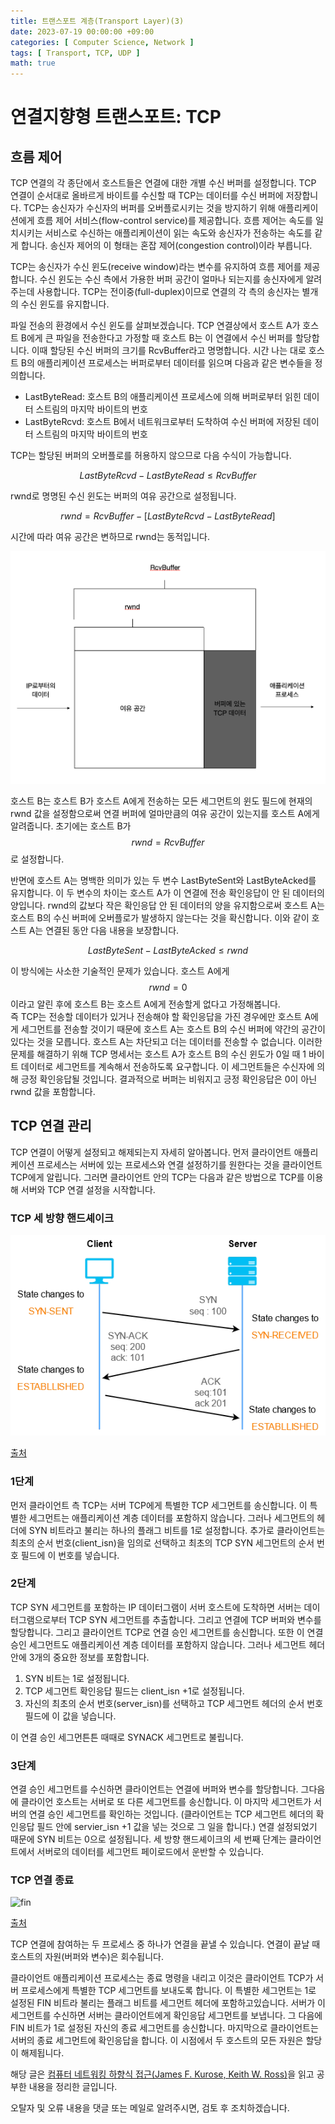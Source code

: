 ```yaml
---
title: 트랜스포트 계층(Transport Layer)(3)
date: 2023-07-19 00:00:00 +09:00
categories: [ Computer Science, Network ]
tags: [ Transport, TCP, UDP ]
math: true
---
```


# 연결지향형 트랜스포트: TCP

## 흐름 제어

TCP 연결의 각 종단에서 호스트들은 연결에 대한 개별 수신 버퍼를 설정합니다. 
TCP 연결이 순서대로 올바르게 바이트를 수신할 때 TCP는 데이터를 수신 버퍼에 저장합니다. 
TCP는 송신자가 수신자의 버퍼를 오버플로시키는 것을 방지하기 위해 애플리케이션에게 흐름 제어 서비스(flow-control service)를 제공합니다. 
흐름 제어는 속도를 일치시키는 서비스로 수신하는 애플리케이션이 읽는 속도와 송신자가 전송하는 속도를 같게 합니다. 
송신자 제어의 이 형태는 혼잡 제어(congestion control)이라 부릅니다. 

TCP는 송신자가 수신 윈도(receive window)라는 변수를 유지하여 흐름 제어를 제공합니다. 
수신 윈도는 수신 측에서 가용한 버퍼 공간이 얼마나 되는지를 송신자에게 알려주는데 사용합니다. 
TCP는 전이중(full-duplex)이므로 연결의 각 측의 송신자는 별개의 수신 윈도를 유지합니다. 

파일 전송의 환경에서 수신 윈도를 살펴보겠습니다. 
TCP 연결상에서 호스트 A가 호스트 B에게 큰 파일을 전송한다고 가정할 때 호스트 B는 이 연결에서 수신 버퍼를 할당합니다. 
이때 할당된 수신 버퍼의 크기를 RcvBuffer라고 명명합니다. 
시간 나는 대로 호스트 B의 애플리케이션 프로세스는 버퍼로부터 데이터를 읽으며 다음과 같은 변수들을 정의합니다. 

- LastByteRead: 호스트 B의 애플리케이션 프로세스에 의해 버퍼로부터 읽힌 데이터 스트림의 마지막 바이트의 번호
- LastByteRcvd: 호스트 B에서 네트워크로부터 도착하여 수신 버퍼에 저장된 데이터 스트림의 마지막 바이트의 번호

TCP는 할당된 버퍼의 오버플로를 허용하지 않으므로 다음 수식이 가능합니다. 

$$ LastByteRcvd - LastByteRead \leq RcvBuffer $$ 

rwnd로 명명된 수신 윈도는 버퍼의 여유 공간으로 설정됩니다. 

$$ rwnd = RcvBuffer - [LastByteRcvd - LastByteRead] $$

시간에 따라 여유 공간은 변하므로 rwnd는 동적입니다. 

![rwnd-rcvbuffer](/assets/img/computer-science/network/transport-layer/rwnd-rcvbuffer.png)  

호스트 B는 호스트 B가 호스트 A에게 전송하는 모든 세그먼트의 윈도 필드에 현재의 rwnd 값을 설정함으로써 연결 버퍼에 얼마만큼의 여유 공간이 있는지를 호스트 A에게 알려줍니다. 
초기에는 호스트 B가 $$ rwnd = RcvBuffer $$ 로 설정합니다. 

반면에 호스트 A는 명백한 의미가 있는 두 변수 LastByteSent와 LastByteAcked를 유지합니다. 
이 두 변수의 차이는 호스트 A가 이 연결에 전송 확인응답이 안 된 데이터의 양입니다. 
rwnd의 값보다 작은 확인응답 안 된 데이터의 양을 유지함으로써 호스트 A는 호스트 B의 수신 버퍼에 오버플로가 발생하지 않는다는 것을 확신합니다. 
이와 같이 호스트 A는 연결된 동안 다음 내용을 보장합니다. 

$$ LastByteSent - LastByteAcked \leq rwnd $$  

이 방식에는 사소한 기술적인 문제가 있습니다. 
호스트 A에게 $$ rwnd = 0 $$ 이라고 알린 후에 호스트 B는 호스트 A에게 전송할게 없다고 가정해봅니다.  
즉 TCP는 전송할 데이터가 있거나 전송해야 할 확인응답을 가진 경우에만 호스트 A에게 세그먼트를 전송할 것이기 때문에 호스트 A는 호스트 B의 수신 버퍼에 약간의 공간이 있다는 것을 모릅니다. 
호스트 A는 차단되고 더는 데이터를 전송할 수 없습니다. 
이러한 문제를 해결하기 위해 TCP 명세서는 호스트 A가 호스트 B의 수신 윈도가 0일 때 1 바이트 데이터로 세그먼트를 계속해서 전송하도록 요구합니다. 
이 세그먼트들은 수신자에 의해 긍정 확인응답될 것입니다. 
결과적으로 버퍼는 비워지고 긍정 확인응답은 0이 아닌 rwnd 값을 포함합니다. 

## TCP 연결 관리

TCP 연결이 어떻게 설정되고 해제되는지 자세히 알아봅니다. 
먼저 클라이언트 애플리케이션 프로세스는 서버에 있는 프로세스와 연결 설정하기를 원한다는 것을 클라이언트 TCP에게 알립니다. 
그러면 클라이언트 안의 TCP는 다음과 같은 방법으로 TCP를 이용해 서버와 TCP 연결 설정을 시작합니다. 

### TCP 세 방향 핸드셰이크

![three-way-handshake](/assets/img/computer-science/network/transport-layer/three-way-handshake.png)  

[출처](https://medium.com/@kusal95/tcp-3-way-handshake-process-1fd9a056a2f4)

### 1단계

먼저 클라이언트 측 TCP는 서버 TCP에게 특별한 TCP 세그먼트를 송신합니다. 
이 특별한 세그먼트는 애플리케이션 계층 데이터를 포함하지 않습니다. 
그러나 세그먼트의 헤더에 SYN 비트라고 불리는 하나의 플래그 비트를 1로 설정합니다. 
추가로 클라이언트는 최초의 순서 번호(client_isn)을 임의로 선택하고 최초의 TCP SYN 세그먼트의 순서 번호 필드에 이 번호를 넣습니다. 

### 2단계
TCP SYN 세그먼트를 포함하는 IP 데이터그램이 서버 호스트에 도착하면 서버는 데이터그램으로부터 TCP SYN 세그먼트를 추출합니다. 
그리고 연결에 TCP 버퍼와 변수를 할당합니다. 
그리고 클라이언트 TCP로 연결 승인 세그먼트를 송신합니다. 
또한 이 연결 승인 세그먼트도 애플리케이션 계층 데이터를 포함하지 않습니다. 
그러나 세그먼트 헤더 안에 3개의 중요한 정보를 포함합니다. 

1. SYN 비트는 1로 설정됩니다. 
2. TCP 세그먼트 확인응답 필드는 client_isn +1로 설정됩니다. 
3. 자신의 최초의 순서 번호(server_isn)를 선택하고 TCP 세그먼트 헤더의 순서 번호 필드에 이 값을 넣습니다. 

이 연결 승인 세그먼튼튼 때때로 SYNACK 세그먼트로 불립니다. 

### 3단계

연결 승인 세그먼트를 수신하면 클라이언트는 연결에 버퍼와 변수를 할당합니다. 
그다음에 클라이언 호스트는 서버로 또 다른 세그먼트를 송신합니다. 
이 마지막 세그먼트가 서버의 연결 승인 세그먼트를 확인하는 것입니다.
(클라이언트는 TCP 세그먼트 헤더의 확인응답 필드 안에 servier_isn +1 값을 넣는 것으로 그 일을 합니다.) 
연결 설정되었기 때문에 SYN 비트는 0으로 설정됩니다. 
세 방향 핸드셰이크의 세 번째 단계는 클라이언트에서 서버로의 데이터를 세그먼트 페이로드에서 운반할 수 있습니다. 

### TCP 연결 종료

![fin](/assets/img/computer-science/network/transport-layer/fin.png)  

[출처](https://www.geeksforgeeks.org/tcp-connection-termination/)

TCP 연결에 참여하는 두 프로세스 중 하나가 연결을 끝낼 수 있습니다. 
연결이 끝날 때 호스트의 자원(버퍼와 변수)은 회수됩니다. 

클라이언트 애플리케이션 프로세스는 종료 명령을 내리고 이것은 클라이언트 TCP가 서버 프로세스에게 특별한 TCP 세그먼트를 보내도록 합니다. 
이 특별한 세그먼트는 1로 설정된 FIN 비트라 불리는 플래그 비트를 세그먼트 헤더에 포함하고있습니다. 
서버가 이 세그먼트를 수신하면 서버는 클라이언트에게 확인응답 세그먼트를 보냅니다. 
그 다음에 FIN 비트가 1로 설정된 자신의 종료 세그먼트를 송신합니다. 
마지막으로 클라이언트는 서버의 종료 세그먼트에 확인응답을 합니다. 
이 시점에서 두 호스트의 모든 자원은 할당이 해제됩니다. 

해당 글은 [컴퓨터 네트워킹 하향식 접근(James F. Kurose, Keith W. Ross)](https://www.yes24.com/Product/Goods/45543957)을 읽고 공부한 내용을 정리한 글입니다.  

오탈자 및 오류 내용을 댓글 또는 메일로 알려주시면, 검토 후 조치하겠습니다.
